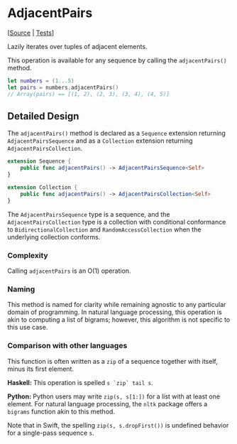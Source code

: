 # AdjacentPairs

[[Source](https://github.com/apple/swift-algorithms/blob/main/Sources/Algorithms/AdjacentPairs.swift) | 
 [Tests](https://github.com/apple/swift-algorithms/blob/main/Tests/SwiftAlgorithmsTests/AdjacentPairsTests.swift)]
 
Lazily iterates over tuples of adjacent elements.

This operation is available for any sequence by calling the `adjacentPairs()`
method.

```swift
let numbers = (1...5)
let pairs = numbers.adjacentPairs()
// Array(pairs) == [(1, 2), (2, 3), (3, 4), (4, 5)]
```

## Detailed Design

The `adjacentPairs()` method is declared as a `Sequence` extension returning
`AdjacentPairsSequence` and as a `Collection` extension returning
`AdjacentPairsCollection`.

```swift
extension Sequence {
    public func adjacentPairs() -> AdjacentPairsSequence<Self>
}
```

```swift
extension Collection {
    public func adjacentPairs() -> AdjacentPairsCollection<Self>
}
```

The `AdjacentPairsSequence` type is a sequence, and the
`AdjacentPairsCollection` type is a collection with conditional conformance to
`BidirectionalCollection` and `RandomAccessCollection` when the underlying
collection conforms.

### Complexity

Calling `adjacentPairs` is an O(1) operation.

### Naming

This method is named for clarity while remaining agnostic to any particular
domain of programming. In natural language processing, this operation is akin to 
computing a list of bigrams; however, this algorithm is not specific to this use 
case.

### Comparison with other languages

This function is often written as a `zip` of a sequence together with itself, 
minus its first element.

**Haskell:** This operation is spelled ``s `zip` tail s``.

**Python:** Python users may write `zip(s, s[1:])` for a list with at least one 
element. For natural language processing, the `nltk` package offers a `bigrams` 
function akin to this method.

 Note that in Swift, the spelling `zip(s, s.dropFirst())` is undefined behavior 
 for a single-pass sequence `s`.
